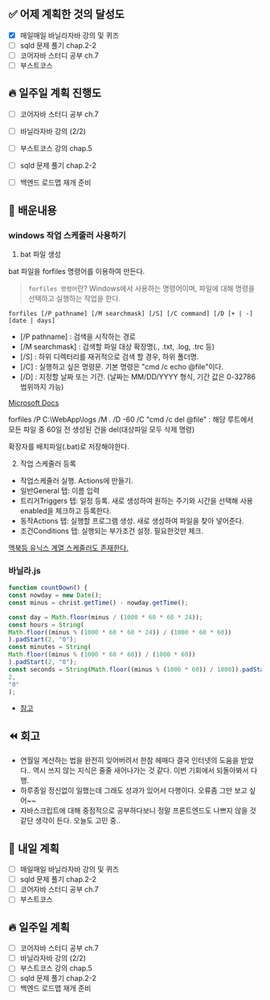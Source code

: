 ## ✅ 어제 계획한 것의 달성도
- [x] 매일매일 바닐라자바 강의 및 퀴즈
- [ ] sqld 문제 풀기 chap.2-2
- [ ] 코어자바 스터디 공부 ch.7
- [ ] 부스트코스

## 🔥 일주일 계획 진행도
- [ ] 코어자바 스터디 공부 ch.7
- [ ] 바닐라자바 강의 (2/2)
- [ ] 부스트코스 강의 chap.5
- [ ] sqld 문제 풀기 chap.2-2
- [ ] 백엔드 로드맵 재개 준비



## 💬 배운내용
### windows 작업 스케줄러 사용하기

1. bat 파일 생성

bat 파일을 forfiles 명령어를 이용하여 만든다.
> `forfiles 명령어`란? Windows에서 사용하는 명령어이며, 파일에 대해 명령을 선택하고 실행하는 작업을 한다.

```text
forfiles [/P pathname] [/M searchmask] [/S] [/C command] [/D [+ | -] [date | days]
```

- [/P pathname] : 검색을 시작하는 경로
- [/M searchmask] : 검색할 파일 대상 확장명(*.*, .txt, .log, .trc 등)
- [/S] : 하위 디렉터리를 재귀적으로 검색 할 경우, 하위 폴더명.
- [/C] : 실행하고 싶은 명령문. 기본 명령은 "cmd /c echo @file"이다.
- [/D] : 지정할 날짜 또는 기간. (날짜는 MM/DD/YYYY 형식, 기간 값은 0-32786 범위까지 가능)

[Microsoft Docs](https://docs.microsoft.com/ko-kr/windows-server/administration/windows-commands/forfiles)

forfiles /P C:\WebApp\logs /M *.* /D -60 /C "cmd /c del @file"
: 해당 루트에서 모든 파일 중 60일 전 생성된 건을 del(대상파일 모두 삭제 명령)

확장자를 배치파일(.bat)로 저장해야한다.

2. 작업 스케줄러 등록
- 작업스케줄러 실행. Actions에 만들기.
- 일반General 탭: 이름 입력
- 트리거Triggers 탭: 일정 등록. 새로 생성하여 원하는 주기와 시간을 선택해 사용enabled을 체크하고 등록한다.
- 동작Actions 탭: 실행할 프로그램 생성. 새로 생성하여 파일을 찾아 넣어준다.
- 조건Conditions 탭: 실행되는 부가조건 설정. 필요한것만 체크.

[맥북등 유닉스 계열 스케줄러도 존재한다.](https://jdm.kr/blog/2)

### 바닐라.js
```javascript
function countDown() {
const nowday = new Date();
const minus = christ.getTime() - nowday.getTime();

const day = Math.floor(minus / (1000 * 60 * 60 * 24));
const hours = String(
Math.floor((minus % (1000 * 60 * 60 * 24)) / (1000 * 60 * 60))
).padStart(2, "0");
const minutes = String(
Math.floor((minus % (1000 * 60 * 60)) / (1000 * 60))
).padStart(2, "0");
const seconds = String(Math.floor((minus % (1000 * 60)) / 1000)).padStart(
2,
"0"
);
```
- [참고](https://velog.io/@dev-hannahk/js-d-day) 

## ⏪ 회고
- 연월일 계산하는 법을 완전히 잊어버려서 한참 헤매다 결국 인터넷의 도움을 받았다.. 역시 쓰지 않는 지식은 줄줄 새어나가는 것 같다. 이번 기회에서 되돌아봐서 다행.
- 하루종일 정신없이 일했는데 그래도 성과가 있어서 다행이다. 오류좀 그만 보고 싶어~~
- 자바스크립트에 대해 중점적으로 공부하다보니 정말 프론트엔드도 나쁘지 않을 것 같단 생각이 든다. 오늘도 고민 중..

## 🔰 내일 계획
- [ ] 매일매일 바닐라자바 강의 및 퀴즈
- [ ] sqld 문제 풀기 chap.2-2
- [ ] 코어자바 스터디 공부 ch.7
- [ ] 부스트코스

## 🔥 일주일 계획
- [ ] 코어자바 스터디 공부 ch.7
- [ ] 바닐라자바 강의 (2/2)
- [ ] 부스트코스 강의 chap.5
- [ ] sqld 문제 풀기 chap.2-2
- [ ] 백엔드 로드맵 재개 준비
